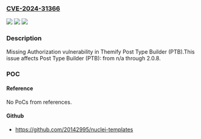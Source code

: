 ### [CVE-2024-31366](https://cve.mitre.org/cgi-bin/cvename.cgi?name=CVE-2024-31366)
![](https://img.shields.io/static/v1?label=Product&message=Post%20Type%20Builder%20(PTB)&color=blue)
![](https://img.shields.io/static/v1?label=Version&message=n%2Fa%3C%3D%202.0.8%20&color=brighgreen)
![](https://img.shields.io/static/v1?label=Vulnerability&message=CWE-862%20Missing%20Authorization&color=brighgreen)

### Description

Missing Authorization vulnerability in Themify Post Type Builder (PTB).This issue affects Post Type Builder (PTB): from n/a through 2.0.8.

### POC

#### Reference
No PoCs from references.

#### Github
- https://github.com/20142995/nuclei-templates

